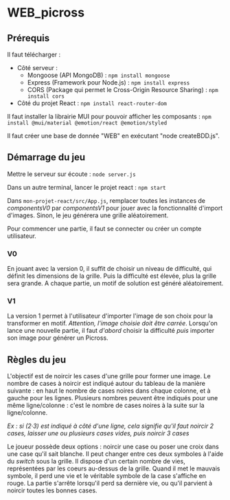 # WEB_picross

## Prérequis

Il faut télécharger :
- Côté serveur : 
  - Mongoose (API MongoDB) : `npm install mongoose`
  - Express (Framework pour Node.js) : `npm install express`
  - CORS (Package qui permet le Cross-Origin Resource Sharing) : `npm install cors`
- Côté du projet React : `npm install react-router-dom`

Il faut installer la librairie MUI pour pouvoir afficher les composants : `npm install @mui/material @emotion/react @emotion/styled`

Il faut créer une base de donnée "WEB" en exécutant "node createBDD.js".

## Démarrage du jeu

Mettre le serveur sur écoute  : `node server.js`

Dans un autre terminal, lancer le projet react : `npm start`

Dans `mon-projet-react/src/App.js`, remplacer toutes les instances de *componentsV0* par *componentsV1* pour jouer avec la fonctionnalité d'import d'images. Sinon, le jeu générera une grille aléatoirement.

Pour commencer une partie, il faut se connecter ou créer un compte utilisateur. 

### V0

En jouant avec la version 0, il suffit de choisir un niveau de difficulté, qui définit les dimensions de la grille. Puis la difficulté est élevée, plus la grille sera grande. A chaque partie, un motif de solution est généré aléatoirement.

### V1

La version 1 permet à l'utilisateur d'importer l'image de son choix pour la transformer en motif. *Attention, l'image choisie doit être carrée*. Lorsqu'on lance une nouvelle partie, il faut *d'abord* choisir la difficulté *puis* importer son image pour générer un Picross. 

## Règles du jeu

L'objectif est de noircir les cases d'une grille pour former une image.
Le nombre de cases à noircir est indiqué autour du tableau de la manière suivante : en haut le nombre de cases noires dans chaque colonne, et à gauche pour les lignes. Plusieurs nombres peuvent être indiqués pour une même ligne/colonne : c'est le nombre de cases noires à la suite sur la ligne/colonne.

*Ex : si (2·3) est indiqué à côté d'une ligne, cela signifie qu'il faut noircir 2 cases, laisser une ou plusieurs cases vides, puis noircir 3 cases*

Le joueur possède deux options : noircir une case ou poser une croix dans une case qu'il sait blanche. Il peut changer entre ces deux symboles à l'aide du *switch* sous la grille.
Il dispose d'un certain nombre de vies, représentées par les coeurs au-dessus de la grille. Quand il met le mauvais symbole, il perd une vie et le véritable symbole de la case s'affiche en rouge. La partie s'arrête lorsqu'il perd sa dernière vie, ou qu'il parvient à noircir toutes les bonnes cases.
